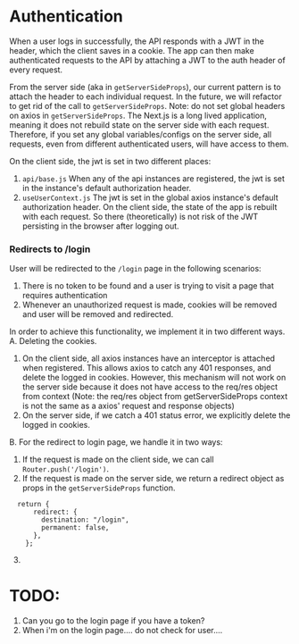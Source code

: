 # Authentication
When a user logs in successfully, the API responds with a JWT in the header, which the client saves in a cookie. The app can then make authenticated requests to the API by attaching a JWT to the auth header of every request. 

From the server side (aka in `getServerSideProps`), our current pattern is to attach the header to each individual request. In the future, we will refactor to get rid of the call to `getServerSideProps`. Note: do not set global headers on axios in `getServerSideProps`. The Next.js is a long lived application, meaning it does not rebuild state on the server side with each request. Therefore, if you set any global variables/configs on the server side, all requests, even from different authenticated users, will have access to them.

On the client side, the jwt is set in two different places:
1. `api/base.js` When any of the api instances are registered, the jwt is set in the instance's default authorization header.
2. `useUserContext.js` The jwt is set in the global axios instance's default authorization header.
On the client side, the state of the app is rebuilt with each request. So there (theoretically) is not risk of the JWT persisting in the browser after logging out.

### Redirects to /login
User will be redirected to the `/login` page in the following scenarios:
1. There is no token to be found and a user is trying to visit a page that requires authentication
2. Whenever an unauthorized request is made, cookies will be removed and user will be removed and redirected.

In order to achieve this functionality, we implement it in two different ways.
A. Deleting the cookies. 
  1. On the client side, all axios instances have an interceptor is attached when registered. This allows axios to catch any 401 responses, and delete the logged in cookies. However, this mechanism will not work on the server side because it does not have access to the req/res object from context (Note: the req/res object from getServerSideProps context is not the same as a axios' request and response objects)
  2. On the server side, if we catch a 401 status error, we explicitly delete the logged in cookies.

B. For the redirect to login page, we handle it in two ways:
  1. If the request is made on the client side, we can call `Router.push('/login')`.
  2. If the request is made on the server side, we return a redirect object as props in the `getServerSideProps` function.
  ```
    return {
        redirect: {
          destination: "/login",
          permanent: false,
        },
      };
  ```
3. 


# TODO:
1. Can you go to the login page if you have a token?
2. When i'm on the login page.... do not check for user....